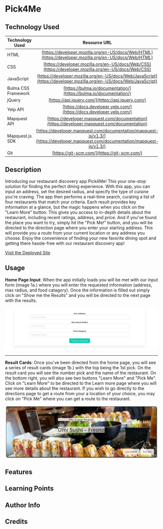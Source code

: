 # Pick4Me

## Technology Used

| Technology Used     |                                                           Resource URL                                                           |
| ------------------- | :------------------------------------------------------------------------------------------------------------------------------: |
| HTML                |              [https://developer.mozilla.org/en-US/docs/Web/HTML](https://developer.mozilla.org/en-US/docs/Web/HTML)              |
| CSS                 |               [https://developer.mozilla.org/en-US/docs/Web/CSS](https://developer.mozilla.org/en-US/docs/Web/CSS)               |
| JavaScript          |        [https://developer.mozilla.org/en-US/docs/Web/JavaScript](https://developer.mozilla.org/en-US/docs/Web/JavaScript)        |
| Bulma CSS Framework |                                [https://bulma.io/documentation/](https://bulma.io/documentation/)                                |
| jQuery              |                                        [https://api.jquery.com/](https://api.jquery.com/)                                        |
| Yelp API            |                               [https://docs.developer.yelp.com/](https://docs.developer.yelp.com/)                               |
| Mapquest API        |                   [https://developer.mapquest.com/documentation](https://developer.mapquest.com/documentation)                   |
| Mapquest.js SDK     | [https://developer.mapquest.com/documentation/mapquest-js/v1.3/](https://developer.mapquest.com/documentation/mapquest-js/v1.3/) |
| Git                 |                                           [https://git-scm.com/](https://git-scm.com/)                                           |

## Description

Introducing our restaurant discovery app Pick4Me! This your one-stop solution for finding the perfect dining experience. With this app, you can input an address, set the desired radius, and specify the type of cuisine you're craving. The app then performs a real-time search, curating a list of four restaurants that match your criteria. Each result provides key information at a glance, but the magic happens when you click on the "Learn More" button. This gives you access to in-depth details about the restaurant, including recent ratings, address, and price. And if you've found the place you want to try, simply hit the "Pick Me!" button, and you will be directed to the direction page where you enter your starting address. This will provide you a route from your current location or any address you choose. Enjoy the convenience of finding your new favorite dining spot and getting there hassle-free with our restaurant discovery app!

[Visit the Deployed Site](https://jacastro619.github.io/Pick4Me/)

## Usage

**Home Page Input**: When the app initially loads you will be met with our input form (image 1a.) where you will enter the requested information (address, max radius, and food catagory). Once the information is filled out simply click on "Show me the Results" and you will be directed to the next page with the results.

![Screenshot of home page form](./assets/images/Home%20Page%20Input%20screenshot.JPG)

---

**Result Cards**: Once you've been directed from the home page, you will see a series of result cards (image 1b.) with the top being the 1st pick. On the result card you will see the number pick and the name of the restaurant. On the bottom right, you will also see two buttons "Learn More" and "Pick Me". Click on "Learn More" to be directed to the Learn more page where you will see more details about the restaurant. If you wish to go directly to the directions page to get a route from your a location of your choice, you may click on "Pick Me" where you can get a route to the restaurant.

![Screenshot of result cards](./assets/images/Result%20card%20screenshot.JPG)

## Features

## Learning Points

## Author Info

## Credits
